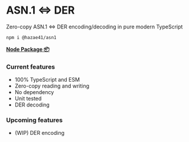 # ASN.1 <=> DER

Zero-copy ASN.1 <=> DER encoding/decoding in pure modern TypeScript

```bash
npm i @hazae41/asn1
```

[**Node Package 📦**](https://www.npmjs.com/package/@hazae41/asn1)

### Current features
- 100% TypeScript and ESM
- Zero-copy reading and writing
- No dependency
- Unit tested
- DER decoding

### Upcoming features
- (WIP) DER encoding